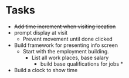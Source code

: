 # Tasks
* <s>Add time increment when visiting location</s>
* prompt display at visit
  * Prevent movement until done clicked
* Build framework for presenting info screen
  * Start with the employment building.
    * List all work places, base salary
      * build base qualifications for jobs
        * 
* Build a clock to show time